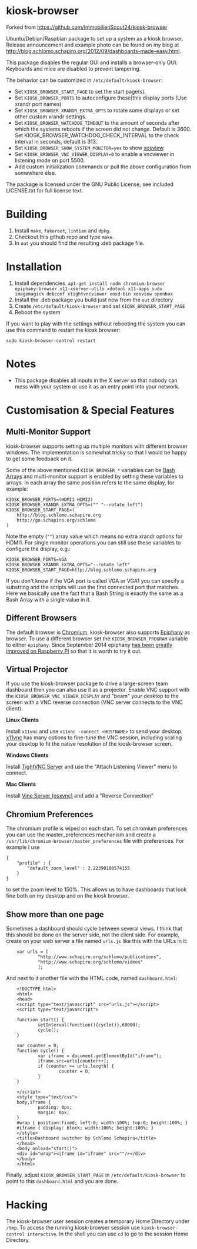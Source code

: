 kiosk-browser
=============


Forked from https://github.com/ImmobilienScout24/kiosk-browser

Ubuntu/Debian/Raspbian package to set up a system as a kiosk browser. Release announcement and example photo can be found on my blog at http://blog.schlomo.schapiro.org/2012/09/dashboards-made-easy.html.

This package disables the regular GUI and installs a browser-only GUI. Keyboards and mice are disabled to prevent tampering.

The behavior can be customized in `/etc/default/kiosk-browser`:
*   Set `KIOSK_BROWSER_START_PAGE` to set the start page(s).
*   Set `KIOSK_BROWSER_PORTS` to autoconfigure these|this display ports (Use xrandr port names)
*   Set `KIOSK_BROWSER_XRANDR_EXTRA_OPTS` to rotate some displays or set other custom xrandr settings.
*   Set `KIOSK_BROWSER_WATCHDOG_TIMEOUT` to the amount of seconds after which the systems reboots if the screen did not change. Default is 3600. Set KIOSK_BROWSER_WATCHDOG_CHECK_INTERVAL to the check interval in seconds, default is 313.
*   Set `KIOSK_BROWSER_SHOW_SYSTEM_MONITOR=yes` to show [xosview](http://xosview.sourceforge.net/).
*   Set `KIOSK_BROWSER_VNC_VIEWER_DISPLAY=0` to enable a vncviewer in listening mode on port 5500.
*   Add custom initialization commands or pull the above configuration from somewhere else.

The package is licensed under the GNU Public License, see included
LICENSE.txt for full license text.

Building
========

1. Install `make`, `fakeroot`, `lintian` and `dpkg`.
1. Checkout this github repo and type `make`.
1. In `out` you should find the resulting .deb package file.

Installation
============

1. Install dependencies. `apt-get install nodm chromium-browser epiphany-browser x11-xserver-utils xdotool x11-apps sudo imagemagick debconf xtightvncviewer xosd-bin xosview openbox`
1. Install the .deb package you build just now from the `out` directory
1. Create `/etc/default/kiosk-browser` and set `KIOSK_BROWSER_START_PAGE`
1. Reboot the system

If you want to play with the settings without rebooting the system you can use this command to restart the kiosk browser:
    
    sudo kiosk-browser-control restart


Notes
=====

*   This package disables all inputs in the X server so that nobody can mess with your system or use it as an entry point into your network.


Customisation & Special Features
================================

Multi-Monitor Support
---------------------

kiosk-browser supports setting up multiple monitors with different browser windows. The implementation is somewhat tricky so that I would be happy to get some feedback on it.

Some of the above mentioned `KIOSK_BROWSER_*` variables can be [Bash Arrays](http://tldp.org/LDP/abs/html/arrays.html) and multi-monitor support is enabled by setting these variables to arrays. In each array the same position refers to the same display, for example:

    KIOSK_BROWSER_PORTS=(HDMI1 HDMI2)
    KIOSK_BROWSER_XRANDR_EXTRA_OPTS=("" "--rotate left")
    KIOSK_BROWSER_START_PAGE=( 
        http://blog.schlomo.schapiro.org
        http://go.schapiro.org/schlomo
    )

Note the empty (`""`) array value which means no extra xrandr options for HDMI1. For single monitor operations you can still use these variables to configure the display, e.g.:

    KIOSK_BROWSER_PORTS=VGA
    KIOSK_BROWSER_XRANDR_EXTRA_OPTS="--rotate left"
    KIOSK_BROWSER_START_PAGE=http://blog.schlomo.schapiro.org

If you don't know if the VGA port is called VGA or VGA1 you can specify a substring and the scripts will use the first connected port that matches. Here we basically use the fact that a Bash String is exactly the same as a Bash Array with a single value in it.


Different Browsers
------------------

The default browser is [Chromium](http://www.chromium.org/). kiosk-browser also supports [Epiphany](https://wiki.gnome.org/Apps/Web) as browser. To use a different browser set the `KIOSK_BROWSER_PROGRAM` variable to either `epiphany`. Since September 2014 epiphany [has been greatly improved on Raspberry Pi](http://www.raspberrypi.org/web-browser-released/) so that it is worth to try it out.

Virtual Projector
-----------------

If you use the kiosk-browser package to drive a large-screen team dashboard then you can also use it as a projector. Enable VNC support with the `KIOSK_BROWSER_VNC_VIEWER_DISPLAY` and "beam" your desktop to the screen with a VNC reverse connection (VNC server connects to the VNC client).

**Linux Clients**

Install `x11vnc` and use `x11vnc -connect <HOSTNAME>` to send your desktop. [x11vnc](http://www.karlrunge.com/x11vnc/) has many options to fine-tune the VNC session, including scaling your desktop to fit the native resolution of the kiosk-browser screen.

**Windows Clients**

Install [TightVNC Server](http://www.tightvnc.com/download.php) and use the "Attach Listening Viewer" menu to connect.

**Mac Clients**

Install [Vine Server (osxvnc)](http://downloads.testplant.com/downloads/Vine/VineServer4.01.dmg) and add a "Reverse Connection"


Chromium Preferences
--------------------

The chromium profile is wiped on each start. To set chromium preferences you can use the master_preferences mechanism and create
a `/usr/lib/chromium-browser/master_preferences` file with preferences. For example I use

    {
        "profile" : {
            "default_zoom_level" : 2.22390108574155
        }
    }

to set the zoom level to 150%. This allows us to have dashboards that look fine both on my desktop and on the kiosk browser.

Show more than one page
-----------------------

Sometimes a dashboard should cycle between several views. I think that this should be done on the server side, not the client side. For example, create on your web server a file named `urls.js` like this with the URLs in it:

        var urls = [ 
                "http://www.schapiro.org/schlomo/publications",
                "http://www.schapiro.org/schlomo/videos"
                ];

And next to it another file with the HTML code, named `dashboard.html`:

        <!DOCTYPE html>
        <html>
        <head>
        <script type="text/javascript" src="urls.js"></script>
        <script type="text/javascript">
        
        function start() {
                setInterval(function(){cycle()},60000);
                cycle();
        }
        
        var counter = 0;
        function cycle() {
                var iframe = document.getElementById("iframe");
                iframe.src=urls[counter++];
                if (counter >= urls.length) {
                        counter = 0;
                }
        }
        
        </script>
        <style type="text/css">
        body,iframe {
                padding: 0px;
                margin: 0px;
        }
        #wrap { position:fixed; left:0; width:100%; top:0; height:100%; }
        #iframe { display: block; width:100%; height:100%; }
        </style>
        <title>Dashboard switcher by Schlomo Schapiro</title>
        </head>
        <body onload="start()">
        <div id="wrap"><iframe id="iframe" src=""/></div>
        </body>
        </html>

Finally, adjust `KIOSK_BROWSER_START_PAGE` in `/etc/default/kiosk-browser` to point to this `dashboard.html` and you are done.

Hacking
=======

The kiosk-browser user session creates a temporary Home Directory under `/tmp`. To access the running kiosk-browser session use `kiosk-browser-control interactive`. In the shell you can use `cd` to go to the session Home Directory.
